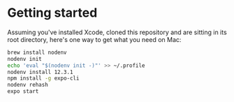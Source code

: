 # Getting started

Assuming you've installed Xcode, cloned this repository and are sitting in its root directory, here's one way to get what you need on Mac:

```bash
brew install nodenv
nodenv init
echo 'eval "$(nodenv init -)"' >> ~/.profile
nodenv install 12.3.1
npm install -g expo-cli
nodenv rehash
expo start
```
